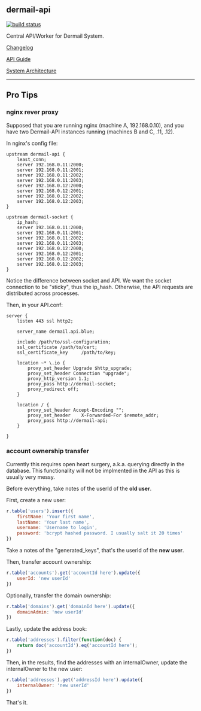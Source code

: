 ## dermail-api

[![build status](https://git.fm/zllovesuki/dermail-api/badges/master/build.svg)](https://git.fm/zllovesuki/dermail-api/commits/master)

Central API/Worker for Dermail System.

[Changelog](./CHANGELOG.md)

[API Guide](./API.md)

[System Architecture](https://jerry.im/essays/2016/02/dermail/)

---

## Pro Tips

### nginx rever proxy

Supposed that you are running nginx (machine A, 192.168.0.10), and you have two Dermail-API instances running (machines B and C, .11, .12).

In nginx's config file:
```nginx
upstream dermail-api {
	least_conn;
	server 192.168.0.11:2000;
	server 192.168.0.11:2001;
	server 192.168.0.11:2002;
	server 192.168.0.11:2003;
	server 192.168.0.12:2000;
	server 192.168.0.12:2001;
	server 192.168.0.12:2002;
	server 192.168.0.12:2003;
}

upstream dermail-socket {
	ip_hash;
	server 192.168.0.11:2000;
	server 192.168.0.11:2001;
	server 192.168.0.11:2002;
	server 192.168.0.11:2003;
	server 192.168.0.12:2000;
	server 192.168.0.12:2001;
	server 192.168.0.12:2002;
	server 192.168.0.12:2003;
}
```

Notice the difference between socket and API. We want the socket connection to be "sticky", thus the ip_hash. Otherwise, the API requests are distributed across processes.

Then, in your API.conf:
```nginx
server {
	listen 443 ssl http2;

	server_name dermail.api.blue;

	include /path/to/ssl-configuration;
    ssl_certificate /path/to/cert;
    ssl_certificate_key     /path/to/key;

	location ~* \.io {
        proxy_set_header Upgrade $http_upgrade;
        proxy_set_header Connection "upgrade";
        proxy_http_version 1.1;
        proxy_pass http://dermail-socket;
		proxy_redirect off;
	}

    location / {
        proxy_set_header Accept-Encoding "";
		proxy_set_header	X-Forwarded-For	$remote_addr;
        proxy_pass http://dermail-api;
    }

}
```

### account ownership transfer

Currently this requires open heart surgery, a.k.a. querying directly in the database. This functionality will not be implmented in the API as this is usually very messy.

Before everything, take notes of the userId of the **old user**.

First, create a new user:
```javascript
r.table('users').insert({
	firstName: 'Your first name',
	lastName: 'Your last name',
	username: 'Username to login',
	password: 'bcrypt hashed password. I usually salt it 20 times'
})
```
Take a notes of the "generated_keys", that's the userId of the **new user**.

Then, transfer account ownership:
```javascript
r.table('accounts').get('accountId here').update({
	userId: 'new userId'
})
```

Optionally, transfer the domain ownership:
```javascript
r.table('domains').get('domainId here').update({
	domainAdmin: 'new userId'
})
```

Lastly, update the address book:
```javascript
r.table('addresses').filter(function(doc) {
	return doc('accountId').eq('accountId here');
})
```
Then, in the results, find the addresses with an internalOwner, update the internalOwner to the new user:
```javascript
r.table('addresses').get('addressId here').update({
	internalOwner: 'new userId'
})
```

That's it.
